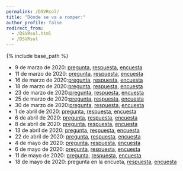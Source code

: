 ```yaml
---
permalink: /DSVRsol/
title: "Dónde se va a romper:"
author_profile: false
redirect_from: 
  - /DSVRsol.html
  - /DSVRsol
---
```


{% include base_path %}

- 9 de marzo de 2020: [pregunta](https://www.youtube.com/embed/oudR7f_KdtU?start=75&end=77&autoplay=1), [respuesta](https://www.youtube.com/embed/oudR7f_KdtU?start=75&end=81&autoplay=1), [encuesta](https://docs.google.com/forms/d/e/1FAIpQLSfzeWiyitGmLnQHI8qK53vOzAuSo-jNyptbaEbtUnMJZ3U4zg/viewform?usp=sf_link)
- 11 de marzo de 2020: [pregunta](https://www.youtube.com/embed/vu9IN8X0JOU?start=242&end=253), [respuesta](https://www.youtube.com/embed/vu9IN8X0JOU?start=242&end=258), [encuesta](https://docs.google.com/forms/d/e/1FAIpQLSeKQsqAJYLFxpbR1EVIMq4tpmZQPbezYL4GaSGK5DzTQHlRWA/viewform?usp=sf_link)
- 16 de marzo de 2020:[pregunta](https://www.youtube.com/embed/ZUh7wZa4UW4?start=0&end=24), [respuesta](https://www.youtube.com/embed/ZUh7wZa4UW4?start=0), [encuesta](https://docs.google.com/forms/d/e/1FAIpQLSfX77TkFGNFmNfmxwG2bSLDJ2lfJwEdYOIm4PjOYiNQ68g6Rg/viewform?usp=sf_link)
- 18 de marzo de 2020:[pregunta](https://www.youtube.com/embed/E3r_XGt9ZsM?start=20&end=49), [respuesta](https://www.youtube.com/embed/E3r_XGt9ZsM?start=20), [encuesta](https://docs.google.com/forms/d/e/1FAIpQLSfpniCWp4nwHrYCI2IbvXKCTh0T6h0XB1RO3ZOFLoNyVs3-rQ/viewform?usp=sf_link)
- 23 de marzo de 2020:[pregunta](https://www.youtube.com/embed/eOd-slHHbr0?start=0&end=8), [respuesta](https://www.youtube.com/embed/eOd-slHHbr0?start=0), [encuesta](https://docs.google.com/forms/d/e/1FAIpQLSfyMBHrdbBHm7d2KGqpFUWSqo8du1g4JNP5pU4wxG8VrFFnOQ/viewform?usp=sf_link)
- 25 de marzo de 2020:[pregunta](https://www.youtube.com/embed/_r8cdw3Ej4g?start=55&end=60), [respuesta](https://www.youtube.com/embed/_r8cdw3Ej4g?start=55), [encuesta](https://docs.google.com/forms/d/e/1FAIpQLSdXBqh6I59BmREbLmBBo_utrBgejkx__Z1chhBh2PQKP7ueHw/viewform?usp=sf_link)
- 30 de marzo de 2020:[pregunta](https://www.youtube.com/embed/MqzKG69NCMQ?start=57&end=62), [respuesta](https://www.youtube.com/embed/MqzKG69NCMQ?start=57), [encuesta](https://docs.google.com/forms/d/e/1FAIpQLSdC1Z0NLuXwZRJxDS6Dt44ZGAD7ip3yeOPklQeMMV0xqnE5sg/viewform?usp=sf_link)
- 1 de abril de 2020: [pregunta](https://www.youtube.com/embed/g-Hmj0kFbnQ?start=0&end=4), [respuesta](https://www.youtube.com/embed/g-Hmj0kFbnQ?start=0), [encuesta](https://docs.google.com/forms/d/e/1FAIpQLSf5AU6XSI2PJwX3Tp8wcSRNU_jZ1aLofMAU35j3qW9mmJpjzQ/viewform?usp=sf_link)
- 6 de abril de 2020: [pregunta](https://www.youtube.com/embed/knaNXcKS-qM?start=0&end=7&autoplay=1), [respuesta](https://www.youtube.com/embed/knaNXcKS-qM?start=0), [encuesta](https://docs.google.com/forms/d/e/1FAIpQLSf4drijZ6j6dNon4QkngPT03FOwgesrOafqoPGaHfZmmqtJtA/viewform?usp=sf_link)
- 8 de abril de 2020: [pregunta](https://www.youtube.com/embed/1h5eJZIoB_I?start=147&end=149&autoplay=1), [respuesta](https://www.youtube.com/embed/1h5eJZIoB_I?start=147), [encuesta](https://docs.google.com/forms/d/e/1FAIpQLSegHh95uvPnuaoO3FqKlf4crYOLRqIGOsmlEutTCnl54Vg1uQ/viewform?usp=sf_link)
- 13 de abril de 2020: [pregunta](https://www.youtube.com/embed/ASGBDmZj6o0?start=66&end=67&autoplay=1), [respuesta](https://www.youtube.com/embed/ASGBDmZj6o0?start=65), [encuesta](https://docs.google.com/forms/d/e/1FAIpQLSdKvGe3GMpvxVuu8_vethHGEFxxCRHUU5NPDCqa4pMLwtmqUg/viewform?usp=sf_link)
- 22 de abril de 2020: [pregunta](https://www.youtube.com/watch?v=BzuOOeNZyXo&start=38), [respuesta](https://www.youtube.com/watch?v=BzuOOeNZyXo&start=38), [encuesta](https://docs.google.com/forms/d/e/1FAIpQLScQUiyWU5H91mObLhl2ydFAv39uXTIJekE9f-FA8R4F-LJGsA/viewform?usp=sf_link)
- 4 de mayo de 2020: [pregunta](https://www.youtube.com/embed/VrHiK1aHWL0?start=21&end=24&autoplay=1), [respuesta](https://www.youtube.com/embed/VrHiK1aHWL0?start=21&end=24&autoplay=1), [encuesta](https://docs.google.com/forms/d/e/1FAIpQLScHYfx7I6AWScZs_WV2OeKfsbrKvBeKT-rO6hXZy_Fua9QcZQ/viewform?usp=sf_link)
- 6 de mayo de 2020: [pregunta](https://www.youtube.com/embed/uxlIdMoAwbY?start=239&end=240&autoplay=1), [respuesta](https://www.youtube.com/embed/uxlIdMoAwbY?start=239&autoplay=1), [encuesta](https://docs.google.com/forms/d/e/1FAIpQLSdXCzhcSgy_R94NM0DKvxDmlYndeeGbpbujpwtu6x4uyx4CSg/viewform?usp=sf_link)
- 11 de mayo de 2020: [pregunta](https://www.youtube.com/embed/Azf2tbSfF-Q?start=61&end=62&autoplay=1), [respuesta](https://www.youtube.com/embed/Azf2tbSfF-Q?start=61&autoplay=1), [encuesta](https://docs.google.com/forms/d/e/1FAIpQLSdBqH2WcgVFkc4k0r9SMM7PMHZx7K5UXKHFaPTAtjUnQsKySg/viewform?usp=sf_link)
- 18 de mayo de 2020: pregunta en la encueta, [respuesta](https://www.youtube.com/embed/WDY7uD4E8p4?start=28), [encuesta](https://docs.google.com/forms/d/e/1FAIpQLSdE1u-14FaQFZfpFmZepBcxrg4cnNQZaNxeuRCk0yyBLe8efw/viewform?usp=sf_link)
